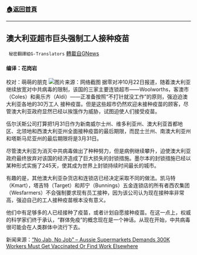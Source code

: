 ###  [:house:返回首頁](https://github.com/ourhimalayas/txt)
---


## 澳大利亚超市巨头强制工人接种疫苗
` 秘密翻譯組G-Translators` [轉載自GNews](https://gnews.org/zh-hans/1611871/)

#### 编译：花岗岩
校对：萌萌的朋克
![](https://assets.gnews.org/wp-content/uploads/2021/10/2-109.jpg)图片来源：网络截图
据零对冲10月22日报道，随着澳大利亚继续放宽对中共病毒的限制，该国的三家主要连锁超市——Woolworths，客澳市（Coles）和奥乐齐（Aldi）——正准备按照“不打针就没工作”的原则，强迫迫澳大利亚各地的30万工人 接种疫苗。但是这些超市仍然欢迎未接种疫苗的顾客，尽管澳大利亚政府显然已经以挨饿作为威胁，试图迫使人们接受疫苗。

伍尔沃斯公司打算把1月31日作为新南威尔士州、维多利亚州、澳大利亚首都地区、北领地和西澳大利亚州全面接种疫苗的最后期限，而昆士兰州、南澳大利亚州和塔斯马尼亚州的最后期限将是3月31日。

尽管澳大利亚为消灭中共病毒做出了种种努力，但是病例继续攀升，迫使澳大利亚政府最终放弃对该国的经济造成了巨大损失的封锁措施。墨尔本的封锁措施已经以某种形式实施了245天，使其成为世界上封锁持续时间最长的城市。

有趣的是，其他澳大利亚杂货店和连锁店已经决定采取不同的做法。凯马特（Kmart），塔吉特（Target）和邦宁（Bunnings）五金连锁店的所有者西农集团（Wesfarmers）不会强制要求现有员工接种，因为该公司认为现在接种率非常高，强迫自己的工人接种疫苗根本没有意义。

他们中有足够多的人已经接种了疫苗，或者计划自愿接种疫苗。在这一点上，权威的科学家们终于承认，“群体免疫”的概念现在是一个神话。从现在开始，中共病毒很可能会在人类群体中流行下去。

新闻来源：[“No Jab, No Job” – Aussie Supermarkets Demands 300K Workers Must Get Vaccinated Or Find Work Elsewhere](https://www.zerohedge.com/covid-19/no-jab-no-job-aussie-supermarkets-demands-300k-workers-must-get-vaccinated-or-find-work)
